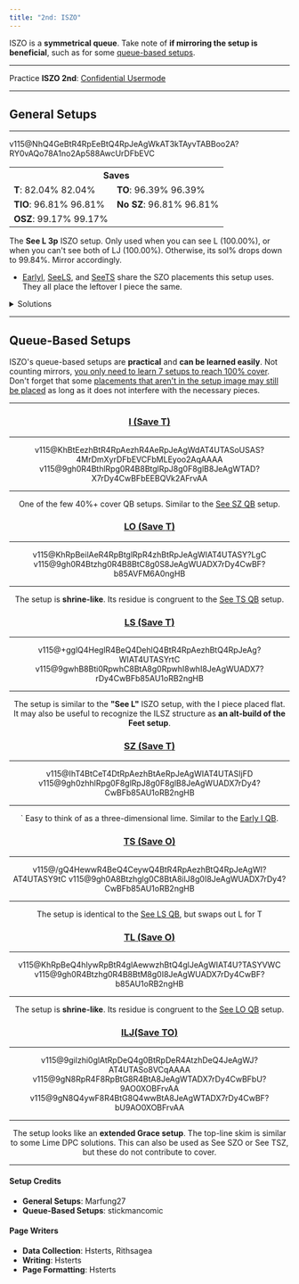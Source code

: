 ```yaml
---
title: "2nd: ISZO"
---
```

<head>
<meta
    name="description"
    content="ISZO 2nd's Standard and Queue-Based Setups"
  />
</head>

ISZO is a **symmetrical queue**. Take note of **if mirroring the setup is beneficial**, such as for some <a href="#queue-based-setups">queue-based setups</a>.
<hr class="small">

Practice **ISZO 2nd**: [Confidential Usermode](https://himitsuconfidential.github.io/downstack-practice/usermode.html/=[ISZO]p4,*p7)
___
## General Setups
<hr class="small">
<div class="second-setup-body">
	<div class="second-setup-display">
		<div class="setup-image">
			<figfumen id="2nd-iszo-see-l">v115@NhQ4GeBtR4RpEeBtQ4RpJeAgWkAT3kTAyvTABBoo2A?RY0vAQo78A1no2Ap588AwcUrDFbEVC</figfumen>
		</div>
		<div class="setup-info">
			<table>			
				<tr>		
					<th colspan=2>Saves</th>	
				</tr>		
				<tr>		
					<td>	
						<strong>T</strong>: 
						<span title='1772/2160' class='no180'>82.04%</span>
						<span title='1772/2160' class='with180'>82.04%</span>
					</td>	
					<td>	
						<strong>TO</strong>: 
						<span title='2082/2160' class='no180'>96.39%</span>
						<span title='2082/2160' class='with180'>96.39%</span>
					</td>	
				</tr>		
				<tr>		
					<td>	
						<strong>TIO</strong>: 
						<span title='2091/2160' class='no180'>96.81%</span>
						<span title='2091/2160' class='with180'>96.81%</span>
					</td>	
					<td>	
						<strong>No SZ</strong>: 
						<span title='4971/5040' class='no180'>96.81%</span>
						<span title='4971/5040' class='with180'>96.81%</span>
					</td>	
				</tr>		
				<tr>		
					<td>	
						<strong>OSZ</strong>: 
						<span title='2142/2160' class='no180'>99.17%</span>
						<span title='2142/2160' class='with180'>99.17%</span>
					</td>	
					<td>	
						<saves src="2nd-iszo-see-L">
					</td>	
				</tr>		
			</table>			
		</div>
		<div class="setup-writeup">
			<p>The <strong>See <span class="mino">L</span> 3p</strong> ISZO setup. Only used when you can see <span class="mino">L</span> (<span title="2160/2160">100.00%</span>), or when you can't see both of <span class="mino">LJ</span> (<span title="1440/1440">100.00%</span>). Otherwise, its sol% drops down to <span title="5032/5040">99.84%</span>. Mirror accordingly.
				<ul>
					<li>
						<a href="#i-lj-t">Early<span class="mino">I</span></a>, <a href="#ls-t">See<span class="mino">LS</span></a>, and <a href="#ts-o">See<span class="mino">TS</span></a> share the <span class="mino">SZO</span> placements this setup uses. They all place the leftover <span class="mino">I</span> piece the same.
					</li>
				</ul>
			</p>
		</div>
	</div>
	<details>
		<summary>Solutions</summary>
		<h4>Minimals</h4>
		<div>
			<figfumen size="16">v115@9gwhglQ4Bti0RpwhglR4BtA8g0RpwhhlQ4F80hE8Je?AgWTADX7rDy4CwBFb0KBW1ZOBFrvAA</figfumen>
			<figfumen size="16">v115@9gwhh0Btzhglwhg0R4BtA8ilwhR4wwF8whg0ywE8Je?AgWTADX7rDy4CwBFbsABTFzABFrvAA</figfumen>
			<figfumen size="16">v115@9gwhQ4Btwwi0RpwhR4ywA8g0RpwhilF8whglQ4BtE8?JeAgWTADX7rDy4CwBFbsABS1Y9AFrvAA</figfumen>
			<figfumen size="16">v115@9gxhili0RpxhglAtR4A8g0RpxhBtF8xhAtR4E8JeAg?WTADX7rDy4CwBFbU9AQVk2AFrvAA</figfumen>
			<figfumen size="16">v115@9gwhilwwi0RpwhBtywA8g0RpwhglBtF80hE8JeAgWT?ADX7rDy4CwBFb85ARl+5AFrvAA</figfumen>
		</div>	
		<hr class="small">
		<h4>Extras</h4>
		<div>
			<figfumen size="16">v115@9gg03hgli0AtR4A8ilRpBtF8RpAtR4E8JeAgWsAlEv?XEhoo2AmXyTASILdD2488AQeM2ABlClEFMVABBoo2AS7nAB?4ngHB</figfumen>
			<figfumen size="16">v115@9gg0R4BtzhglzhBtA8ili0wwF8R4ywE8JeAgWrAlEv?XEhoo2AmXyTASILdD2488AwWM2ABlClEFMVABBoo2AY1gHB?FrvAA</figfumen>
		</div>	
	</details>
</div>
<hr>

## Queue-Based Setups
ISZO's queue-based setups are **practical** and **can be learned easily**. Not counting mirrors, <u>you only need to learn 7 setups to reach 100% cover</u>. Don't forget that some <u>placements that aren't in the setup image may still be placed</u> as long as it does not interfere with the necessary pieces.
<hr class="small">
<center>
	<div class="second-standard-queuebased-body">
		<section id="i-lj-t">
			<div class="second-standard-queuebased">
				<h3>
					<a href="#i-lj-t"><span class="mino">I</span> (Save <span class="mino">T</span>)</a>
				</h3>
				<hr class="small">
				<div class="second-standard-queuebased-image">
					<figfumen>v115@KhBtEezhBtR4RpAezhR4AeRpJeAgWdAT4UTASoUSAS?4MrDmXyrDFbEVCFbMLEyoo2AqAAAA</figfumen>
					<figfumen>v115@9gh0R4BthlRpg0R4B8BtglRpJ8g0F8glB8JeAgWTAD?X7rDy4CwBFbEEBQVk2AFrvAA</figfumen>
				</div>
				<div class="second-standard-queuebased-writeup">
					<hr class="small">
					<p>
						One of the few 40%+ cover QB setups. Similar to the <a href="#sz-t">See <span class="mino">SZ</span> QB</a> setup.
					</p>
				</div>
			</div>
		</section>
		<section id="lo-t">
			<div class="second-standard-queuebased">
				<h3>
					<a href="#lo-t"><span class="mino">LO</span> (Save <span class="mino">T</span>)</a>
				</h3>
				<hr class="small">
				<div class="second-standard-queuebased-image">
					<figfumen>v115@KhRpBeilAeR4RpBtglRpR4zhBtRpJeAgWIAT4UTASY?LgC</figfumen>
					<figfumen>v115@9gh0R4Btzhg0R4B8BtC8g0S8JeAgWUADX7rDy4CwBF?b85AVFM6A0ngHB</figfumen>
				</div>
				<div class="second-standard-queuebased-writeup">
					<hr class="small">
					<p>
						The setup is <strong>shrine-like</strong>. Its residue is congruent to the <a href="#ts-o">See <span class="mino">TS</span> QB</a> setup.
					</p>
				</div>
			</div>
		</section>
		<section id="ls-t">
			<div class="second-standard-queuebased">
				<h3>
					<a href="#ls-t"><span class="mino">LS</span> (Save <span class="mino">T</span>)</a>
				</h3>
				<hr class="small">
				<div class="second-standard-queuebased-image">
					<figfumen>v115@+gglQ4HeglR4BeQ4DehlQ4BtR4RpAezhBtQ4RpJeAg?WIAT4UTASYrtC</figfumen>
					<figfumen>v115@9gwhB8Bti0RpwhC8BtA8g0RpwhI8whI8JeAgWUADX7?rDy4CwBFb85AU1oRB2ngHB</figfumen>
				</div>
				<div class="second-standard-queuebased-writeup">
					<hr class="small">
					<p>
						The setup is similar to the <strong>"See L"</strong> ISZO setup, with the I piece placed flat.<br>				
						It may also be useful to recognize the <span class="mino">ILSZ</span> structure as <strong>an alt-build of the Feet setup</strong>.
					</p>
				</div>
			</div>
		</section>
		<section id="sz-t">
			<div class="second-standard-queuebased">
				<h3>
					<a href="#sz-t"><span class="mino">SZ</span> (Save <span class="mino">T</span>)</a>
				</h3>
				<hr class="small">
				<div class="second-standard-queuebased-image">
					<figfumen>v115@IhT4BtCeT4DtRpAezhBtAeRpJeAgWIAT4UTASIjFD</figfumen>
					<figfumen>v115@9gh0zhhlRpg0F8glRpJ8g0F8glB8JeAgWUADX7rDy4?CwBFb85AU1oRB2ngHB</figfumen>
				</div>
				<div class="second-standard-queuebased-writeup">
					<hr class="small">
					<p>`
						Easy to think of as a three-dimensional lime. Similar to the <a href="#i-lj-t">Early <span class="mino">I</span> QB</a>.
					</p>
				</div>
			</div>
		</section>
		<section id="ts-o">
			<div class="second-standard-queuebased">
				<h3>
					<a href="#ts-o"><span class="mino">TS</span> (Save <span class="mino">O</span>)</a>
				</h3>
				<hr class="small">
				<div class="second-standard-queuebased-image">
					<figfumen>v115@/gQ4HewwR4BeQ4CeywQ4BtR4RpAezhBtQ4RpJeAgWI?AT4UTASY9tC</figfumen>
					<figfumen>v115@9gh0A8Btzhglg0C8BtA8ilJ8g0I8JeAgWUADX7rDy4?CwBFb85AU1oRB2ngHB</figfumen>
				</div>
				<div class="second-standard-queuebased-writeup">
					<hr class="small">
					<p>
						The setup is identical to the <a href="#ls-t">See <span class="mino">LS</span> QB</a>, but swaps out <span class="mino">L</span> for <span class="mino">T</span>
					</p>
				</div>
			</div>
		</section>
		<section id="tl-o">
			<div class="second-standard-queuebased">
				<h3>
					<a href="#tl-o"><span class="mino">TL</span> (Save <span class="mino">O</span>)</a>
				</h3>
				<hr class="small">
				<div class="second-standard-queuebased-image">
					<figfumen>v115@KhRpBeQ4hlywRpBtR4glAewwzhBtQ4glJeAgWIAT4U?TASYVWC</figfumen>
					<figfumen>v115@9gh0R4Btzhg0R4B8BtM8g0I8JeAgWUADX7rDy4CwBF?b85AU1oRB2ngHB</figfumen>
				</div>
				<div class="second-standard-queuebased-writeup">
					<hr class="small">
					<p>
						The setup is <strong>shrine-like</strong>. Its residue is congruent to the <a href="#lo-t">See <span class="mino">LO</span> QB</a> setup.
					</p>
				</div>
			</div>
		</section>
		<section id="ilj-to">
			<div class="second-standard-queuebased">
				<h3>
					<a href="#ilj-to"><span class="mino">ILJ</span>(Save <span class="mino">TO</span>)</a>
				</h3>
				<hr class="small">
				<div class="second-standard-queuebased-image">
					<figfumen>v115@9gilzhi0glAtRpDeQ4g0BtRpDeR4AtzhDeQ4JeAgWJ?AT4UTASo8VCqAAAA</figfumen>
					<figfumen>v115@9gN8RpR4F8RpBtG8R4BtA8JeAgWTADX7rDy4CwBFbU?9AO0XOBFrvAA</figfumen>
					<figfumen>v115@9gN8Q4ywF8R4BtG8Q4wwBtA8JeAgWTADX7rDy4CwBF?bU9AO0XOBFrvAA</figfumen>
				</div>
				<hr class="small">
				<div class="second-standard-queuebased-writeup">
					<p>
						The setup looks like an <strong>extended Grace setup</strong>. The top-line skim is similar to some Lime DPC solutions. This can also be used as See <span class="mino">SZO</span> or See <span class="mino">TSZ</span>, but these do not contribute to cover.
					</p>
				</div>
			</div>
		</section>
	</div>
</center>
<hr>
<div class="credits">
	<div class="credit-section">
		<h4>Setup Credits</h4>
		<ul>
			<li><strong>General Setups</strong>: Marfung27</li>
			<li><strong>Queue-Based Setups</strong>: stickmancomic</li>
		</ul>
	</div>
	<div class="credit-section">
		<h4>Page Writers</h4>
		<ul>
			<li><strong>Data Collection</strong>: Hsterts, Rithsagea</li>
			<li><strong>Writing</strong>: Hsterts</li>
			<li><strong>Page Formatting</strong>: Hsterts</li>
		</ul>
	</div>
</div>